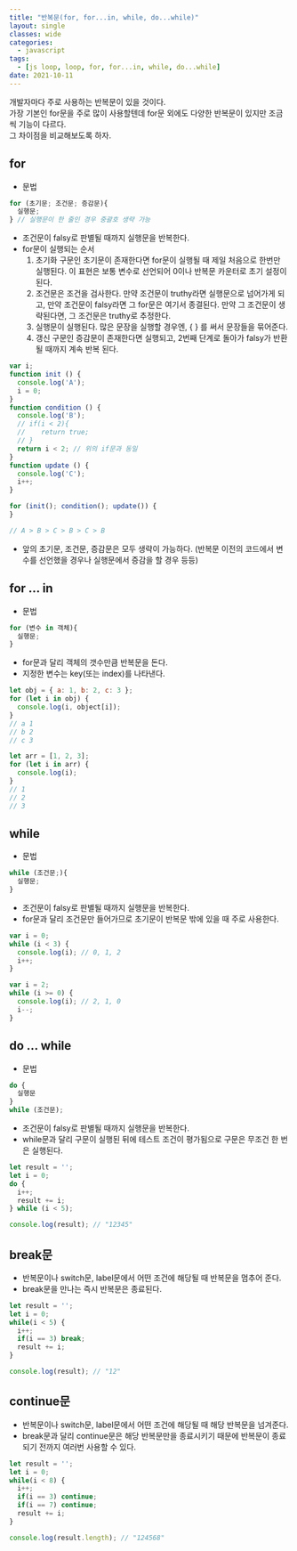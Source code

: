 ```yaml
---
title: "반복문(for, for...in, while, do...while)"
layout: single
classes: wide
categories:
  - javascript
tags:
  - [js loop, loop, for, for...in, while, do...while]
date: 2021-10-11
---
```


개발자마다 주로 사용하는 반복문이 있을 것이다.  
가장 기본인 for문을 주로 많이 사용할텐데 for문 외에도 다양한 반복문이 있지만 조금씩 기능이 다르다.  
그 차이점을 비교해보도록 하자.

## for
* 문법

```javascript
for (초기문; 조건문; 증감문){
  실행문;
} // 실행문이 한 줄인 경우 중괄호 생략 가능
```
* 조건문이 falsy로 판별될 때까지 실행문을 반복한다.
* for문이 실행되는 순서
  1. 초기화 구문인 초기문이 존재한다면 for문이 실행될 때 제일 처음으로 한번만 실행된다. 이 표현은 보통 변수로 선언되어 0이나 반복문 카운터로 초기 설정이 된다.
  2. 조건문은 조건을 검사한다. 만약 조건문이 truthy라면 실행문으로 넘어가게 되고, 만약 조건문이 falsy라면 그 for문은 여기서 종결된다. 만약 그 조건문이 생략된다면, 그 조건문은 truthy로 추정한다.
  3. 실행문이 실행된다. 많은 문장을 실행할 경우엔, { } 를 써서 문장들을 묶어준다.
  4. 갱신 구문인 증감문이 존재한다면 실행되고, 2번째 단계로 돌아가 falsy가 반환될 때까지 계속 반복 된다.

```javascript
var i;
function init () {
  console.log('A');
  i = 0;
}
function condition () {
  console.log('B');
  // if(i < 2){
  // 	return true;
  // }
  return i < 2; // 위의 if문과 동일
}
function update () {
  console.log('C');
  i++;
}

for (init(); condition(); update()) {
}

// A > B > C > B > C > B
```
* 앞의 초기문, 조건문, 증감문은 모두 생략이 가능하다. (반복문 이전의 코드에서 변수를 선언했을 경우나 실행문에서 증감을 할 경우 등등)

## for ... in
* 문법

```javascript
for (변수 in 객체){
  실행문;
}
```
* for문과 달리 객체의 갯수만큼 반복문을 돈다.
* 지정한 변수는 key(또는 index)를 나타낸다.

```javascript
let obj = { a: 1, b: 2, c: 3 };
for (let i in obj) {
  console.log(i, object[i]);
}
// a 1
// b 2
// c 3

let arr = [1, 2, 3];
for (let i in arr) {
  console.log(i);
}
// 1
// 2
// 3
```

## while
* 문법

```javascript
while (조건문;){
  실행문;
}
``` 
* 조건문이 falsy로 판별될 때까지 실행문을 반복한다.
* for문과 달리 조건문만 들어가므로 초기문이 반복문 밖에 있을 때 주로 사용한다.

```javascript
var i = 0;
while (i < 3) {
  console.log(i); // 0, 1, 2
  i++;
}

var i = 2;
while (i >= 0) {
  console.log(i); // 2, 1, 0
  i--;
}
```

## do ... while
* 문법

```javascript
do {
  실행문
}
while (조건문);
```
* 조건문이 falsy로 판별될 때까지 실행문을 반복한다.
* while문과 달리 구문이 실행된 뒤에 테스트 조건이 평가됨으로 구문은 무조건 한 번은 실행된다.

```javascript
let result = '';
let i = 0;
do {
  i++;
  result += i;
} while (i < 5);

console.log(result); // "12345"
```

## break문
* 반복문이나 switch문, label문에서 어떤 조건에 해당될 때 반복문을 멈추어 준다.
* break문을 만나는 즉시 반복문은 종료된다.

```javascript
let result = '';
let i = 0;
while(i < 5) {
  i++;
  if(i == 3) break;
  result += i;
}

console.log(result); // "12"
```

## continue문
* 반복문이나 switch문, label문에서 어떤 조건에 해당될 때 해당 반복문을 넘겨준다.
* break문과 달리 continue문은 해당 반복문만을 종료시키기 때문에 반복문이 종료되기 전까지 여러번 사용할 수 있다.

```javascript
let result = '';
let i = 0;
while(i < 8) {
  i++;
  if(i == 3) continue;
  if(i == 7) continue;
  result += i;
}

console.log(result.length); // "124568"
```